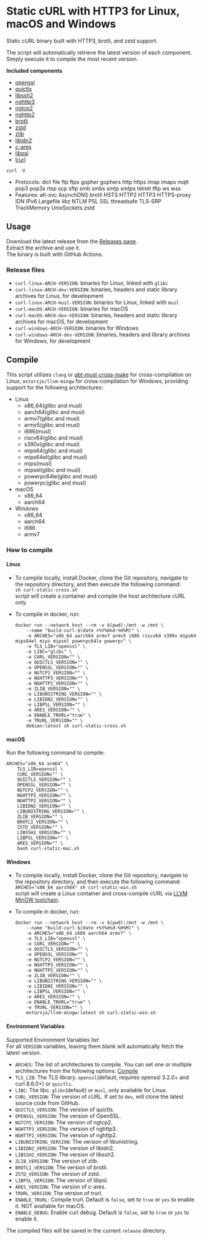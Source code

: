 # Static cURL with HTTP3 for Linux, macOS and Windows

Static cURL binary built with HTTP3, brotli, and zstd support.

The script will automatically retrieve the latest version of each component.  
Simply execute it to compile the most recent version.

**Included components**

- [openssl](https://www.openssl.org)
- [quictls](https://github.com/quictls/openssl)
- [libssh2](https://github.com/libssh2/libssh2)
- [nghttp3](https://github.com/ngtcp2/nghttp3)
- [ngtcp2](https://github.com/ngtcp2/ngtcp2)
- [nghttp2](https://github.com/nghttp2/nghttp2)
- [brotli](https://github.com/google/brotli)
- [zstd](https://github.com/facebook/zstd)
- [zlib](https://zlib.net)
- [libidn2](https://github.com/libidn/libidn2)
- [c-ares](https://c-ares.haxx.se)
- [libpsl](https://rockdaboot.github.io/libpsl/)
- [trurl](https://curl.se/trurl/)

`curl -V`
- Protocols: dict file ftp ftps gopher gophers http https imap imaps mqtt pop3 pop3s rtsp scp sftp smb smbs smtp smtps telnet tftp ws wss
- Features: alt-svc AsynchDNS brotli HSTS HTTP2 HTTP3 HTTPS-proxy IDN IPv6 Largefile libz NTLM PSL SSL threadsafe TLS-SRP TrackMemory UnixSockets zstd

## Usage

Download the latest release from the [Releases page](https://github.com/stunnel/static-curl/releases/latest).  
Extract the archive and use it.  
The binary is built with GitHub Actions.

### Release files

- `curl-linux-ARCH-VERSION`: binaries for Linux, linked with `glibc`
- `curl-linux-ARCH-dev-VERSION`: binaries, headers and static library archives for Linux, for development
- `curl-linux-ARCH-musl-VERSION`: binaries for Linux, linked with `musl`
- `curl-macOS-ARCH-VERSION`: binaries for macOS
- `curl-macOS-ARCH-dev-VERSION`: binaries, headers and static library archives for macOS, for development
- `curl-windows-ARCH-VERSION`: binaries for Windows
- `curl-windows-ARCH-dev-VERSION`: binaries, headers and library archives for Windows, for development

## Compile

This script utilizes `clang` or [qbt-musl-cross-make](https://github.com/userdocs/qbt-musl-cross-make) for cross-compilation on Linux, `mstorsjo/llvm-mingw` for cross-compilation for Windows, providing support for the following architectures:

- Linux
  - x86_64(glibc and musl)
  - aarch64(glibc and musl)
  - armv7(glibc and musl)
  - armv5(glibc and musl)
  - i686(musl)
  - riscv64(glibc and musl)
  - s390x(glibc and musl)
  - mips64(glibc and musl)
  - mips64el(glibc and musl)
  - mips(musl)
  - mipsel(glibc and musl)
  - powerpc64le(glibc and musl)
  - powerpc(glibc and musl)
- macOS
  - x86_64
  - aarch64
- Windows
  - x86_64
  - aarch64
  - i686
  - armv7

### How to compile

#### Linux

- To compile locally, install Docker, clone the Git repository, navigate to the repository directory, and then execute the following command:  
`sh curl-static-cross.sh`  
script will create a container and compile the host architecture cURL only.  

- To compile in docker, run:  
  ```shell
  docker run --network host --rm -v $(pwd):/mnt -w /mnt \
      --name "build-curl-$(date +%Y%m%d-%H%M)" \
      -e ARCHES="x86_64 aarch64 armv7 armv5 i686 riscv64 s390x mips64 mips64el mips mipsel powerpc64le powerpc" \
      -e TLS_LIB="openssl" \
      -e LIBC="glibc" \
      -e CURL_VERSION="" \
      -e QUICTLS_VERSION="" \
      -e OPENSSL_VERSION="" \
      -e NGTCP2_VERSION="" \
      -e NGHTTP3_VERSION="" \
      -e NGHTTP2_VERSION="" \
      -e ZLIB_VERSION="" \
      -e LIBUNISTRING_VERSION="" \
      -e LIBIDN2_VERSION="" \
      -e LIBPSL_VERSION="" \
      -e ARES_VERSION="" \
      -e ENABLE_TRURL="true" \
      -e TRURL_VERSION="" \
      debian:latest sh curl-static-cross.sh
  ```

#### macOS

Run the following command to compile:

```shell
ARCHES="x86_64 arm64" \
    TLS_LIB=openssl \
    CURL_VERSION="" \
    QUICTLS_VERSION="" \
    OPENSSL_VERSION="" \
    NGTCP2_VERSION="" \
    NGHTTP3_VERSION="" \
    NGHTTP2_VERSION="" \
    LIBIDN2_VERSION="" \
    LIBUNISTRING_VERSION="" \
    ZLIB_VERSION="" \
    BROTLI_VERSION="" \
    ZSTD_VERSION="" \
    LIBSSH2_VERSION="" \
    LIBPSL_VERSION="" \
    ARES_VERSION="" \
    bash curl-static-mac.sh
```

#### Windows

- To compile locally, install Docker, clone the Git repository, navigate to the repository directory, and then execute the following command:  
  `ARCHES="x86_64 aarch64" sh curl-static-win.sh`  
  script will create a Linux container and cross-compile cURL via [LLVM MinGW toolchain](https://github.com/mstorsjo/llvm-mingw).

- To compile in docker, run:
  ```shell
  docker run --network host --rm -v $(pwd):/mnt -w /mnt \
      --name "build-curl-$(date +%Y%m%d-%H%M)" \
      -e ARCHES="x86_64 i686 aarch64 armv7" \
      -e TLS_LIB="openssl" \
      -e CURL_VERSION="" \
      -e QUICTLS_VERSION="" \
      -e OPENSSL_VERSION="" \
      -e NGTCP2_VERSION="" \
      -e NGHTTP3_VERSION="" \
      -e NGHTTP2_VERSION="" \
      -e ZLIB_VERSION="" \
      -e LIBUNISTRING_VERSION="" \
      -e LIBIDN2_VERSION="" \
      -e LIBPSL_VERSION="" \
      -e ARES_VERSION="" \
      -e ENABLE_TRURL="true" \
      -e TRURL_VERSION="" \
      mstorsjo/llvm-mingw:latest sh curl-static-win.sh
  ```

#### Environment Variables

Supported Environment Variables list:  
For all `VERSION` variables, leaving them blank will automatically fetch the latest version.

- `ARCHES`: The list of architectures to compile. You can set one or multiple architectures from the following options: [Compile](#Compile)
- `TLS_LIB`: The TLS library. `openssl`(default, requires openssl 3.2.0+ and curl 8.6.0+) or `quictls`.
- `LIBC`: The libc. `glibc`(default) or `musl`, only available for Linux.
- `CURL_VERSION`: The version of cURL. If set to `dev`, will clone the latest source code from GitHub.
- `QUICTLS_VERSION`: The version of quictls.
- `OPENSSL_VERSION`: The version of OpenSSL.
- `NGTCP2_VERSION`: The version of ngtcp2.
- `NGHTTP3_VERSION`: The version of nghttp3.
- `NGHTTP2_VERSION`: The version of nghttp2.
- `LIBUNISTRING_VERSION`: The version of libunistring.
- `LIBIDN2_VERSION`: The version of libidn2.
- `LIBSSH2_VERSION`: The version of libssh2.
- `ZLIB_VERSION`: The version of zlib.
- `BROTLI_VERSION`: The version of brotli.
- `ZSTD_VERSION`: The version of zstd.
- `LIBPSL_VERSION`: The version of libpsl.
- `ARES_VERSION`: The version of c-ares.
- `TRURL_VERSION`: The version of trurl.
- `ENABLE_TRURL`: Compile trurl. Default is `false`, set to `true` or `yes` to enable it. NOT available for macOS.
- `ENABLE_DEBUG`: Enable curl debug. Default is `false`, set to `true` or `yes` to enable it.

The compiled files will be saved in the current `release` directory.
